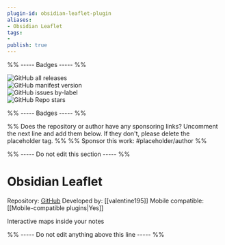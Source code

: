 ```yaml
---
plugin-id: obsidian-leaflet-plugin
aliases:
- Obsidian Leaflet
tags: 
- 
publish: true
---
```


%% ----- Badges ----- %%

![GitHub all releases](https://img.shields.io/github/downloads/valentine195/obsidian-leaflet-plugin/total?color=573E7A&logo=github&style=for-the-badge)   
![GitHub manifest version](https://img.shields.io/github/manifest-json/v/valentine195/obsidian-leaflet-plugin?color=573E7A&logo=github&style=for-the-badge)   
![GitHub issues by-label](https://img.shields.io/github/issues/valentine195/obsidian-leaflet-plugin/help%20wanted?color=573E7A&logo=github&style=for-the-badge)   
![GitHub Repo stars](https://img.shields.io/github/stars/valentine195/obsidian-leaflet-plugin?color=573E7A&logo=github&style=for-the-badge)

%% ----- Badges ----- %%

%% Does the repository or author have any sponsoring links? Uncomment the next line and add them below. If they don't, please delete the placeholder tag. %%
%% Sponsor this work: #placeholder/author %%

%% ----- Do not edit this section ----- %%

# Obsidian Leaflet

Repository: [GitHub](https://github.com/valentine195/obsidian-leaflet-plugin)
Developed by: [[valentine195]]
Mobile compatible: [[Mobile-compatible plugins|Yes]]

Interactive maps inside your notes

%% ----- Do not edit anything above this line ----- %% 
